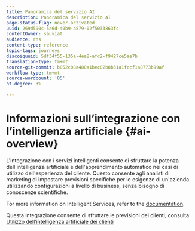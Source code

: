 ```yaml
---
title: Panoramica del servizio AI
description: Panoramica del servizio AI
page-status-flag: never-activated
uuid: 269d590c-5a6d-40b9-a879-02f5033863fc
contentOwner: sauviat
audience: rns
content-type: reference
topic-tags: journeys
discoiquuid: 5df34f55-135a-4ea8-afc2-f9427ce5ae7b
translation-type: tm+mt
source-git-commit: b852c08a488a1bec02b8b31a1fccf1a8773b99af
workflow-type: tm+mt
source-wordcount: '85'
ht-degree: 3%

---
```



# Informazioni sull’integrazione con l’intelligenza artificiale {#ai-overview}

L&#39;integrazione con i servizi intelligenti consente di sfruttare la potenza dell&#39;intelligenza artificiale e dell&#39;apprendimento automatico nei casi di utilizzo dell&#39;esperienza del cliente. Questo consente agli analisti di marketing di impostare previsioni specifiche per le esigenze di un&#39;azienda utilizzando configurazioni a livello di business, senza bisogno di conoscenze scientifiche.

For more information on Intelligent Services, refer to the [documentation](https://docs.adobe.com/content/help/en/experience-platform/intelligent-services/home.html).

Questa integrazione consente di sfruttare le previsioni dei clienti, consulta [Utilizzo dell’intelligenza artificiale dei clienti](../ai-services/leveraging-customer-ai.md)

<!--* fatigue scores, see [Leveraging Journey AI](../ai-services/leveraging-fatigue-scores.md)-->
